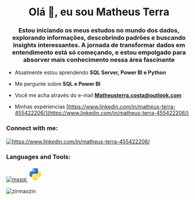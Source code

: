 <h1 align="center">Olá 👋, eu sou Matheus Terra</h1>
<h3 align="center">Estou iniciando os meus estudos no mundo dos dados, explorando informações, descobrindo padrões e buscando insights interessantes. A jornada de transformar dados em entendimento está só começando, e estou empolgado para absorver mais conhecimento nessa área fascinante</h3>

- Atualmente estou aprendendo **SQL Server, Power BI e Python**

- Me pergunte sobre **SQL e Power BI**

- Você me acha através do e-mail **Matheusterra.costa@outlook.com**

- Minhas experiencias [https://www.linkedin.com/in/matheus-terra-455422206/](https://www.linkedin.com/in/matheus-terra-455422206/)

<h3 align="left">Connect with me:</h3>
<p align="left">
<a href="https://linkedin.com/in/https://www.linkedin.com/in/matheus-terra-455422206/" target="blank"><img align="center" src="https://raw.githubusercontent.com/rahuldkjain/github-profile-readme-generator/master/src/images/icons/Social/linked-in-alt.svg" alt="https://www.linkedin.com/in/matheus-terra-455422206/" height="30" width="40" /></a>
</p>

<h3 align="left">Languages and Tools:</h3>
<p align="left"> <a href="https://www.microsoft.com/en-us/sql-server" target="_blank" rel="noreferrer"> <img src="https://www.svgrepo.com/show/303229/microsoft-sql-server-logo.svg" alt="mssql" width="40" height="40"/> </a> <a href="https://www.python.org" target="_blank" rel="noreferrer"> <img src="https://raw.githubusercontent.com/devicons/devicon/master/icons/python/python-original.svg" alt="python" width="40" height="40"/> </a> </p>

<p><img align="center" src="https://github-readme-stats.vercel.app/api/top-langs?username=zirmaozin&show_icons=true&locale=en&layout=compact" alt="zirmaozin" /></p>


<!---
- 👋 Hi, I’m @Zirmaozin
- 👀 I’m interested in ...
- 🌱 I’m currently learning ...
- 💞️ I’m looking to collaborate on ...
- 📫 How to reach me ...

<!---
Zirmaozin/Zirmaozin is a ✨ special ✨ repository because its `README.md` (this file) appears on your GitHub profile.
You can click the Preview link to take a look at your changes.
--->
